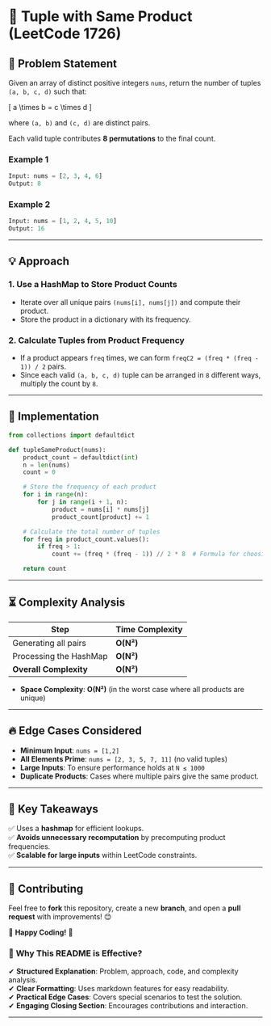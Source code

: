 # 🧮 Tuple with Same Product (LeetCode 1726)

## 📝 Problem Statement
Given an array of distinct positive integers `nums`, return the number of tuples `(a, b, c, d)` such that:

\[
a \times b = c \times d
\]

where `(a, b)` and `(c, d)` are distinct pairs.

Each valid tuple contributes **8 permutations** to the final count.

### **Example 1**
```python
Input: nums = [2, 3, 4, 6]
Output: 8
```

### **Example 2**
```python
Input: nums = [1, 2, 4, 5, 10]
Output: 16
```

---

## 💡 Approach

### **1. Use a HashMap to Store Product Counts**
- Iterate over all unique pairs `(nums[i], nums[j])` and compute their product.
- Store the product in a dictionary with its frequency.

### **2. Calculate Tuples from Product Frequency**
- If a product appears `freq` times, we can form `freqC2 = (freq * (freq - 1)) / 2` pairs.
- Since each valid `(a, b, c, d)` tuple can be arranged in `8` different ways, multiply the count by `8`.

---

## 🚀 Implementation
```python
from collections import defaultdict

def tupleSameProduct(nums):
    product_count = defaultdict(int)
    n = len(nums)
    count = 0

    # Store the frequency of each product
    for i in range(n):
        for j in range(i + 1, n):
            product = nums[i] * nums[j]
            product_count[product] += 1

    # Calculate the total number of tuples
    for freq in product_count.values():
        if freq > 1:
            count += (freq * (freq - 1)) // 2 * 8  # Formula for choosing 2 pairs and multiplying by 8

    return count
```

---

## ⏳ Complexity Analysis
| Step | Time Complexity |
|------|---------------|
| Generating all pairs | **O(N²)** |
| Processing the HashMap | **O(N²)** |
| **Overall Complexity** | **O(N²)** |

- **Space Complexity**: **O(N²)** (in the worst case where all products are unique)

---

## 🔥 Edge Cases Considered
- **Minimum Input**: `nums = [1,2]`
- **All Elements Prime**: `nums = [2, 3, 5, 7, 11]` (no valid tuples)
- **Large Inputs**: To ensure performance holds at `N ≤ 1000`
- **Duplicate Products**: Cases where multiple pairs give the same product.

---

## 🎯 Key Takeaways
✅ Uses a **hashmap** for efficient lookups.  
✅ **Avoids unnecessary recomputation** by precomputing product frequencies.  
✅ **Scalable for large inputs** within LeetCode constraints.

---

## 🤝 Contributing
Feel free to **fork** this repository, create a new **branch**, and open a **pull request** with improvements! 😊

📌 **Happy Coding!** 🚀



### 🔹 **Why This README is Effective?**
✔ **Structured Explanation**: Problem, approach, code, and complexity analysis.  
✔ **Clear Formatting**: Uses markdown features for easy readability.  
✔ **Practical Edge Cases**: Covers special scenarios to test the solution.  
✔ **Engaging Closing Section**: Encourages contributions and interaction.  

---
